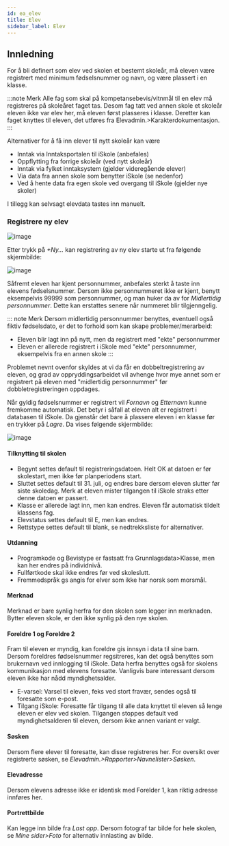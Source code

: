 ```yaml
---
id: ea_elev
title: Elev
sidebar_label: Elev
---
```

## Innledning
For å bli definert som elev ved skolen et bestemt skoleår, må eleven være registrert med minimum fødselsnummer og navn, og være plassert i en klasse.

:::note Merk
Alle fag som skal på kompetansebevis/vitnmål til en elev må registreres på skoleåret faget tas. Desom fag tatt ved annen skole et skoleår eleven ikke var elev her, må eleven først plasseres i klasse. Deretter kan faget knyttes til eleven, det utføres fra Elevadmin.>Karakterdokumentasjon.
:::

Alternativer for å få inn elever til nytt skoleår kan være

- Inntak via Inntaksportalen til iSkole (anbefales)
- Oppflytting fra forrige skoleår (ved nytt skoleår)
- Inntak via fylket inntaksystem (gjelder videregående elever)
- Via data fra annen skole som benytter iSkole (se nedenfor)
- Ved å hente data fra egen skole ved overgang til iSkole (gjelder nye skoler)

I tillegg kan selvsagt elevdata tastes inn manuelt.

### Registrere ny elev

![image](https://user-images.githubusercontent.com/80097133/121346113-fbc69300-c925-11eb-92ea-4cf69f1da3bb.png)

Etter trykk på _+Ny..._ kan registrering av ny elev starte ut fra følgende skjermbilde:

![image](https://user-images.githubusercontent.com/80097133/121347490-8b207600-c927-11eb-9b0b-93ef1ea91e18.png)

Såfremt eleven har kjent personnummer, anbefales sterkt å taste inn elevens fødselsnummer. Dersom ikke personnummeret ikke er kjent, benytt eksempelvis 99999 som personnummer, og man huker da av for _Midlertidig personnummer_. Dette kan erstattes senere når nummeret blir tilgjenngelig. 

::: note Merk
Dersom midlertidig personnummer benyttes, eventuell også fiktiv fødselsdato, er det to forhold som kan skape problemer/merarbeid:
- Eleven blir lagt inn på nytt, men da registrert med "ekte" personnummer
- Eleven er allerede registrert i iSkole med "ekte" personnummer, eksempelvis fra en annen skole
:::

Problemet nevnt ovenfor skyldes at vi da får en dobbeltregistrering av eleven, og grad av oppryddingsarbeidet vil avhenge hvor mye annet som er registrert på eleven med "midlertidig personnummer" før dobbletregistreringen oppdages.  

Når gyldig fødselsnummer er registrert vil _Fornavn_ og _Etternavn_ kunne fremkomme automatisk. Det betyr i såfall at eleven alt er registrert i databasen til iSkole. Da gjenstår det bare å plassere eleven i en klasse før en trykker på _Lagre_. Da vises følgende skjermbilde:
 
![image](https://user-images.githubusercontent.com/80097133/121496236-8ec10500-c9da-11eb-8b3e-fd1d925c17d9.png)

#### Tilknytting til skolen
- Begynt settes default til registreringsdatoen. Helt OK at datoen er før skolestart, men ikke før planperiodens start.
- Sluttet settes default til 31. juli, og endres bare dersom eleven slutter før siste skoledag. Merk at eleven mister tilgangen til iSkole straks etter denne datoen er passert.
- Klasse er allerede lagt inn, men kan endres. Eleven får automatisk tildelt klassens fag.
- Elevstatus settes default til E, men kan endres.
- Rettstype settes default til blank, se nedtrekksliste for alternativer.

#### Utdanning
- Programkode og Bevistype er fastsatt fra Grunnlagsdata>Klasse, men kan her endres på individnivå.
- Fullførtkode skal ikke endres før ved skoleslutt.
- Fremmedspråk gs angis for elver som ikke har norsk som morsmål.

#### Merknad
Merknad er bare synlig herfra for den skolen som legger inn merknaden. Bytter eleven skole, er den ikke synlig på den nye skolen.

#### Foreldre 1 og Foreldre 2
Fram til eleven er myndig, kan foreldre gis innsyn i data til sine barn. Dersom foreldres fødselsnummer regsitreres, kan det også benyttes som brukernavn ved innlogging til iSkole.
Data herfra benyttes også for skolens kommunikasjon med elevens foresatte. Vanligvis bare interessant dersom eleven ikke har nådd myndighetsalder. 
- E-varsel: Varsel til eleven, feks ved stort fravær, sendes også til foresatte som e-post.
- Tilgang iSkole: Foresatte får tilgang til alle data knyttet til eleven så lenge eleven er elev ved skolen. Tilgangen stoppes default ved myndighetsalderen til eleven, dersom ikke annen variant er valgt.

#### Søsken
Dersom flere elever til foresatte, kan disse registreres her. For oversikt over registrerte søsken, se _Elevadmin.>Rapporter>Navnelister>Søsken_.

#### Elevadresse
Dersom elevens adresse ikke er identisk med Forelder 1, kan riktig adresse innføres her.

#### Portrettbilde
Kan legge inn bilde fra _Last opp_. Dersom fotograf tar bilde for hele skolen, se _Mine sider>Foto_ for alternativ innlasting av bilde.
